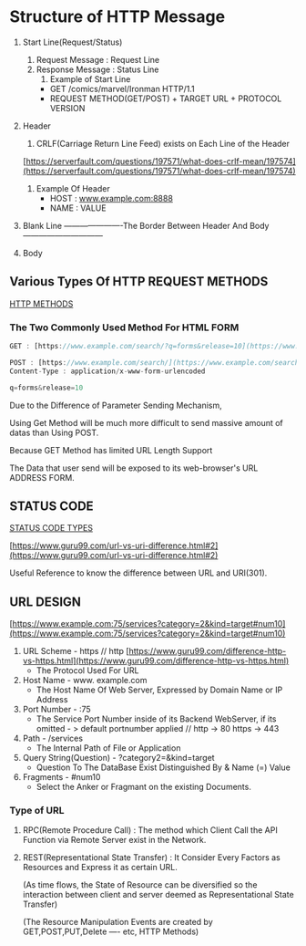 # Structure of HTTP Message

1. Start Line(Request/Status)
    1. Request Message : Request Line
    2. Response Message : Status Line
        1. Example of Start Line
        - GET /comics/marvel/Ironman HTTP/1.1
        - REQUEST METHOD(GET/POST) + TARGET URL + PROTOCOL VERSION

2. Header
    1. CRLF(Carriage Return Line Feed) exists on Each Line of the Header

    [https://serverfault.com/questions/197571/what-does-crlf-mean/197574](https://serverfault.com/questions/197571/what-does-crlf-mean/197574)

    1. Example Of Header
        - HOST : www.example.com:8888
        - NAME : VALUE

3. Blank Line ———————-The Border Between Header And Body——————————
4. Body

<Both Header and Body can be omitted when communicate>

## Various Types Of HTTP REQUEST METHODS

[HTTP METHODS](https://www.notion.so/1d4b0bfec0a04a57b2e135346824fa2e)

### The Two Commonly Used Method For HTML FORM

```jsx
GET : [https://www.example.com/search/?q=forms&release=10](https://www.example.com/search/?q=forms&release=10) HTTP/1.1
```

```jsx
POST : [https://www.example.com/search/](https://www.example.com/search/) HTTP/1.1
Content-Type : application/x-www-form-urlencoded

q=forms&release=10
```

Due to the Difference of Parameter Sending Mechanism, 

Using Get Method will be much more difficult to send massive amount of datas than Using POST.

Because GET Method has limited URL Length Support 

The Data that user send will be exposed to its web-browser's URL ADDRESS FORM.

## STATUS CODE

[STATUS CODE TYPES](https://www.notion.so/3e288087395549d0a3bec2728ba3aabf)

[https://www.guru99.com/url-vs-uri-difference.html#2](https://www.guru99.com/url-vs-uri-difference.html#2)

Useful Reference to know the difference between URL and URI(301).

## URL DESIGN

[https://www.example.com:75/services?category=2&kind=target#num10](https://www.example.com:75/services?category=2&kind=target#num10)

1. URL Scheme - https // http [https://www.guru99.com/difference-http-vs-https.html](https://www.guru99.com/difference-http-vs-https.html)
    - The Protocol Used For URL
2. Host Name - www. example.com
    - The Host Name Of Web Server, Expressed by Domain Name or IP Address
3. Port Number - :75
    - The Service Port Number inside of its Backend WebServer, if its omitted - > default portnumber applied // http → 80 https → 443
4. Path - /services
    - The Internal Path of File or Application
5. Query String(Question) - ?category2=&kind=target
    - Question To The DataBase Exist Distinguished By & Name (=) Value
6. Fragments - #num10
    - Select the Anker or Fragmant on the existing Documents.

### Type of URL

1. RPC(Remote Procedure Call) : The method which Client Call the API Function via Remote Server exist in the Network.
2. REST(Representational State Transfer)  : It Consider Every Factors as Resources and Express it as certain URL.

    (As time flows, the State of Resource can be diversified so the interaction between client and server deemed as Representational State Transfer)

    (The Resource Manipulation Events are created by GET,POST,PUT,Delete —- etc, HTTP Methods)
